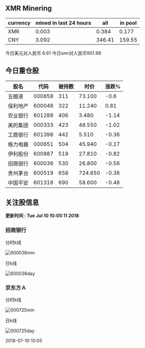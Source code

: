 ## XMR Minering

|currency|mined in last 24 hours|all|in pool|
|---|---|---|---|
|XMR|0.003|0.384|0.177|
|CNY|3.092|346.41|159.55|

今日美元对人民币 6.61	今日xmr对人民币901.98


## 今日重仓股 

|股名|代码|被持数|时价|涨跌%|
|---|---|---|---|---|
|五粮液|000858|311|73.100|-0.6|
|保利地产|600048|322|11.240|0.81|
|农业银行|601288|406|3.480|-1.14|
|美的集团|000333|423|48.550|-1.02|
|工商银行|601398|442|5.510|-0.36|
|格力电器|000651|504|45.940|-0.17|
|伊利股份|600887|519|27.810|-0.82|
|招商银行|600036|530|26.800|-0.56|
|贵州茅台|600519|658|724.650|-0.36|
|中国平安|601318|690|58.600|-0.48|

## 关注股信息
**更新时间 : Tue Jul 10 10:05:11 2018**
### 招商银行 
分时k线

![600036min](http://image.sinajs.cn/newchart/min/n/sh600036.gif)

日k线

![600036day](http://image.sinajs.cn/newchart/daily/n/sh600036.gif)

### 京东方Ａ 
分时k线

![000725min](http://image.sinajs.cn/newchart/min/n/sz000725.gif)

日k线

![000725day](http://image.sinajs.cn/newchart/daily/n/sz000725.gif)

2018-07-10 10:05